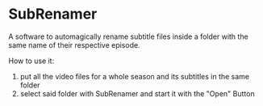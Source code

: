 # SubRenamer
A software to automagically rename subtitle files inside a folder with the same name of their respective episode.

How to use it:
1. put all the video files for a whole season and its subtitles in the same folder
2. select said folder with SubRenamer and start it with the "Open" Button
